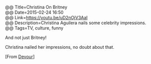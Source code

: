 @@ Title=Christina On Britney  
@@ Date=2015-02-24 16:50  
@@ Link=https://youtu.be/uD2nOjV3AaI  
@@ Description=Christina Aguilera nails some celebrity impressions.  
@@ Tags=TV, culture, funny  

And not just Britney!

Christina nailed her impressions, no doubt about that.

[From [Devour][1]]

[1]: http://devour.com/video/christina-on-brittney/